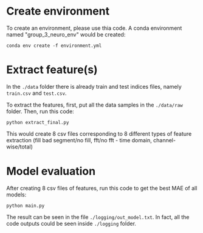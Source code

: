 # Create environment
To create an environment, please use thia code. A conda environment named "group_3_neuro_env" would be created:
```
conda env create -f environment.yml
```

# Extract feature(s)
In the ```./data``` folder there is already train and test indices files, namely ```train.csv``` and ```test.csv```.

To extract the features, first, put all the data samples in the ```./data/raw``` folder. Then, run this code:
```
python extract_final.py
```

This would create 8 csv files corresponding to 8 different types of feature extraction (fill bad segment/no fill, fft/no fft - time domain, channel-wise/total)

# Model evaluation
After creating 8 csv files of features, run this code to get the best MAE of all models:
```
python main.py
```

The result can be seen in the file ```./logging/out_model.txt```. In fact, all the code outputs could be seen inside ```./logging``` folder.
